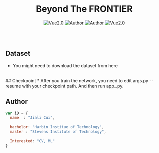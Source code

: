 

<h1 align="center">Beyond The FRONTIER</h1>

<p align="center">
    <a href="https://www.tensorflow.org/">
        <img src="https://img.shields.io/badge/Tensorflow-1.13-green" alt="Vue2.0">
    </a>
    <a href="https://github.com/CuiJiali-CV/">
        <img src="https://img.shields.io/badge/Author-JialiCui-blueviolet" alt="Author">
    </a>
    <a href="https://github.com/CuiJiali-CV/">
        <img src="https://img.shields.io/badge/Email-cuijiali961224@gmail.com-blueviolet" alt="Author">
    </a>
    <a href="https://www.stevens.edu/">
        <img src="https://img.shields.io/badge/College-SIT-green" alt="Vue2.0">
    </a>
</p>


<br /><br />
## Dataset

* You might need to download the dataset from here

<br />
## Checkpoint
* After you train the network, you need to edit args.py --resume with your checkpoint path. And then run app_.py.


## Author

```javascript
var iD = {
  name  : "Jiali Cui",
  
  bachelor: "Harbin Institue of Technology",
  master : "Stevens Institute of Technology",
  
  Interested: "CV, ML"
}
```
